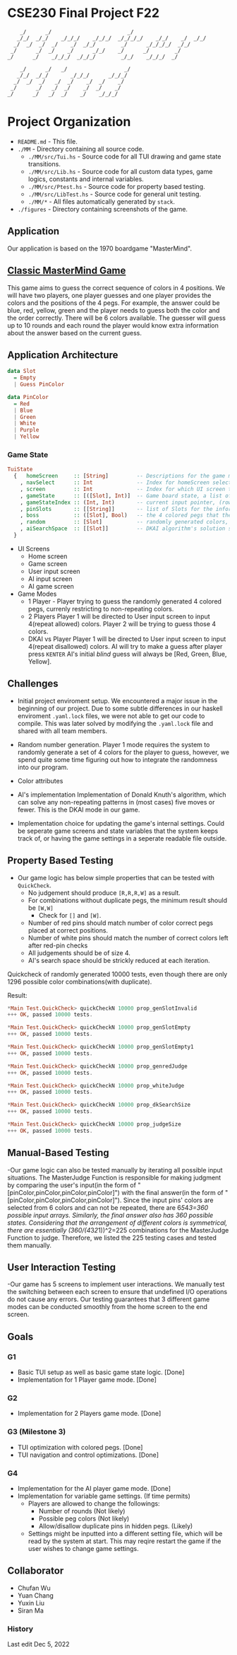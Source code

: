 # CSE230 Final Project F22
```
    _/      _/                        _/                         
   _/_/  _/_/    _/_/_/    _/_/_/  _/_/_/_/    _/_/    _/  _/_/
  _/  _/  _/  _/    _/  _/_/        _/      _/_/_/_/  _/_/     
 _/      _/  _/    _/      _/_/    _/      _/        _/        
_/      _/    _/_/_/  _/_/_/        _/_/    _/_/_/  _/        

    _/      _/   _/                  _/   
   _/_/  _/_/       _/_/_/      _/_/_/    
  _/  _/  _/   _/  _/    _/  _/    _/     
 _/      _/   _/  _/    _/  _/    _/      
_/      _/   _/  _/    _/    _/_/_/   
```
# Project Organization

- `README.md` - This file. 
- `./MM` - Directory containing all source code.
  - `./MM/src/Tui.hs` - Source code for all TUI drawing and game state transitions.
  - `./MM/src/Lib.hs` - Source code for all custom data types, game logics, constants and internal variables.
  - `./MM/src/Ptest.hs` - Source code for property based testing.
  - `./MM/src/LibTest.hs` - Source code for general unit testing.
  - `./MM/*` - All files automatically generated by `stack`.
- `./figures` - Directory containing screenshots of the game. 

## Application
Our application is based on the 1970 boardgame "MasterMind". 

## [Classic MasterMind Game](https://en.wikipedia.org/wiki/Mastermind_(board_game))
This game aims to guess the correct sequence of colors in 4 positions. We will have two players, one player guesses and one player provides the colors and the positions of the 4 pegs. For example, the answer could be blue, red, yellow, green and the player needs to guess both the color and the order correctly. There will be 6 colors available. The guesser will guess up to 10 rounds and each round the player would know extra information about the answer based on the current guess.

## Application Architecture
```haskell
data Slot
  = Empty
  | Guess PinColor

data PinColor
  = Red
  | Blue
  | Green
  | White
  | Purple
  | Yellow
```
### Game State
```haskell
TuiState
  {   homeScreen     :: [String]         -- Descriptions for the game modes.
    , navSelect      :: Int              -- Index for homeScreen selection.
    , screen         :: Int              -- Index for which UI screen to draw.
    , gameState      :: [([Slot], Int)]  -- Game board state, a list of rows, each row is a list of Slots.
    , gameStateIndex :: (Int, Int)       -- current input pointer, (row, col).
    , pinSlots       :: [[String]]       -- list of Slots for the information.
    , boss           :: ([Slot], Bool)   -- the 4 colored pegs that the player is trying to guess.
    , random         :: [Slot]           -- randomly generated colors, used in 1 player mode only.
    , aiSearchSpace  :: [[Slot]]         -- DKAI algorithm's solution search space
  }
```
- UI Screens
  - Home screen
  - Game screen
  - User input screen
  - AI input screen
  - AI game screen
- Game Modes
  - 1 Player - Player trying to guess the randomly generated 4 colored pegs, currenly restricting to non-repeating colors.
  - 2 Players
    Player 1 will be directed to User input screen to input 4(repeat allowed) colors.
    Player 2 will be trying to guess those 4 colors.
  - DKAI vs Player 
    Player 1 will be directed to User input screen to input 4(repeat disallowed) colors.
    AI will try to make a guess after player press `KENTER`
    AI's initial *blind* guess will always be [Red, Green, Blue, Yellow].


## Challenges
- Initial project enviroment setup.
  We encountered a major issue in the beginning of our project. Due to some subtle differences in our haskell enviroment `.yaml.lock` files, we were not able to get our code to compile. 
  This was later solved by modifying the `.yaml.lock` file and shared with all team members. 
- Random number generation.
  Player 1 mode requires the system to randomly generate a set of 4 colors for the player to guess, however, we spend quite some time figuring out how to integrate the randomness into our program. 
- Color attributes

- AI's implementation
  Implementation of Donald Knuth's algorithm, which can solve any non-repeating patterns in (most cases) five moves or fewer. This is the DKAI mode in our game. 
- Implementation choice for updating the game's internal settings. 
  Could be seperate game screens and state variables that the system keeps track of, or having the game settings in a seperate readable file outside. 

## Property Based Testing
- Our game logic has below simple properties that can be tested with `QuickCheck`.
  - No judgement should produce `[R,R,R,W]` as a result.
  - For combinations without duplicate pegs, the minimum result should be `[W,W]`
    - Check for `[]` and `[W]`.
  - Number of red pins should match number of color correct pegs placed at correct positions.
  - Number of white pins should match the number of correct colors left after red-pin checks
  - All judgements should be of size 4.
  - AI's search space should be strickly reduced at each iteration. 

Quickcheck of randomly generated 10000 tests, even though there are only 1296 possible color combinations(with duplicate).

Result:
```haskell
*Main Test.QuickCheck> quickCheckN 10000 prop_genSlotInvalid 
+++ OK, passed 10000 tests.

*Main Test.QuickCheck> quickCheckN 10000 prop_genSlotEmpty 
+++ OK, passed 10000 tests.

*Main Test.QuickCheck> quickCheckN 10000 prop_genSlotEmpty1 
+++ OK, passed 10000 tests.

*Main Test.QuickCheck> quickCheckN 10000 prop_genredJudge
+++ OK, passed 10000 tests.

*Main Test.QuickCheck> quickCheckN 10000 prop_whiteJudge
+++ OK, passed 10000 tests.

*Main Test.QuickCheck> quickCheckN 10000 prop_dkSearchSize
+++ OK, passed 10000 tests.

*Main Test.QuickCheck> quickCheckN 10000 prop_judgeSize
+++ OK, passed 10000 tests.
```

## Manual-Based Testing
-Our game logic can also be tested manually by iterating all possible input situations. The MasterJudge Function is responsible for making judgment by comparing the user's input(in the form of "[pinColor,pinColor,pinColor,pinColor]") with the final answer(in the form of "[pinColor,pinColor,pinColor,pinColor]"). Since the input pins' colors are selected from 6 colors and can not be repeated, there are 6*5*4*3=360 possible input arrays. Similarly, the final answer also has 360 possible states. Considering that the arrangement of different colors is symmetrical, there are essentially (360/(4*3*2*1))^2=225 combinations for the MasterJudge Function to judge. Therefore, we listed the 225 testing cases and tested them manually.

## User Interaction Testing
-Our game has 5 screens to implement user interactions. We manually test the switching between each screen to ensure that undefined I/O operations do not cause any errors. Our testing guarantees that 3 different game modes can be conducted smoothly from the home screen to the end screen.

## Goals
### G1
- Basic TUI setup as well as basic game state logic. [Done]
- Implementation for 1 Player game mode. [Done]

### G2
- Implementation for 2 Players game mode. [Done]

### G3 (Milestone 3)
- TUI optimization with colored pegs. [Done]
- TUI navigation and control optimizations. [Done]

### G4
- Implementation for the AI player game mode. [Done]
- Implementation for variable game settings. (If time permits)
    - Players are allowed to change the followings:
        - Number of rounds (Not likely)
        - Possible peg colors (Not likely)
        - Allow/disallow duplicate pins in hidden pegs. (Likely)
    - Settings might be inputted into a different setting file, which will be read by the system at start. This may reqire restart the game if the user wishes to change game settings.


## Collaborator
- Chufan Wu
- Yuan Chang
- Yuxin Liu
- Siran Ma

### History
Last edit Dec 5, 2022
